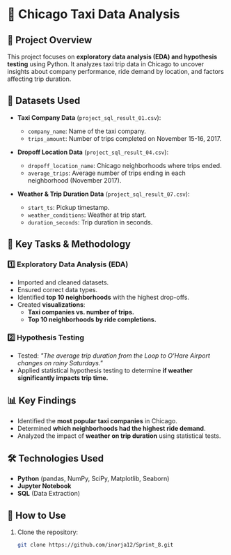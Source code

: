 # 🚖 Chicago Taxi Data Analysis  

## 📌 Project Overview  
This project focuses on **exploratory data analysis (EDA) and hypothesis testing** using Python. It analyzes taxi trip data in Chicago to uncover insights about company performance, ride demand by location, and factors affecting trip duration.  

## 📂 Datasets Used  
- **Taxi Company Data** (`project_sql_result_01.csv`):  
  - `company_name`: Name of the taxi company.  
  - `trips_amount`: Number of trips completed on November 15-16, 2017.  

- **Dropoff Location Data** (`project_sql_result_04.csv`):  
  - `dropoff_location_name`: Chicago neighborhoods where trips ended.  
  - `average_trips`: Average number of trips ending in each neighborhood (November 2017).  

- **Weather & Trip Duration Data** (`project_sql_result_07.csv`):  
  - `start_ts`: Pickup timestamp.  
  - `weather_conditions`: Weather at trip start.  
  - `duration_seconds`: Trip duration in seconds.  

## 🚀 Key Tasks & Methodology  
### **1️⃣ Exploratory Data Analysis (EDA)**
- Imported and cleaned datasets.  
- Ensured correct data types.  
- Identified **top 10 neighborhoods** with the highest drop-offs.  
- Created **visualizations**:  
  - **Taxi companies vs. number of trips.**  
  - **Top 10 neighborhoods by ride completions.**  

### **2️⃣ Hypothesis Testing**
- Tested: *"The average trip duration from the Loop to O’Hare Airport changes on rainy Saturdays."*  
- Applied statistical hypothesis testing to determine **if weather significantly impacts trip time.**  

## 📊 Key Findings  
- Identified the **most popular taxi companies** in Chicago.  
- Determined **which neighborhoods had the highest ride demand**.  
- Analyzed the impact of **weather on trip duration** using statistical tests.  

## 🛠 Technologies Used  
- **Python** (pandas, NumPy, SciPy, Matplotlib, Seaborn)  
- **Jupyter Notebook**  
- **SQL** (Data Extraction)  

## 🏁 How to Use  
1. Clone the repository:  
   ```bash
   git clone https://github.com/inorja12/Sprint_8.git
